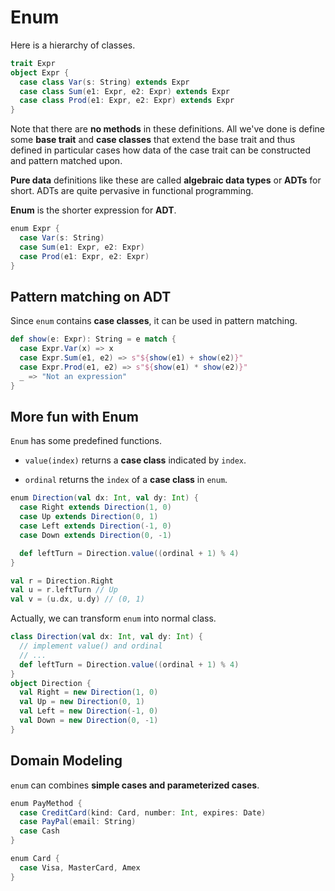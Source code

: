 # Enum

Here is a hierarchy of classes.

```scala
trait Expr
object Expr {
  case class Var(s: String) extends Expr
  case class Sum(e1: Expr, e2: Expr) extends Expr
  case class Prod(e1: Expr, e2: Expr) extends Expr
}
```

Note that there are **no methods** in these definitions. All we've done is define some **base trait** and **case classes** that extend the base trait and thus defined in particular cases how data of the case trait can be constructed and pattern matched upon.

**Pure data** definitions like these are called **algebraic data types** or **ADTs** for short. ADTs are quite pervasive in functional programming.

**Enum** is the shorter expression for **ADT**.

```scala
enum Expr {
  case Var(s: String)
  case Sum(e1: Expr, e2: Expr)
  case Prod(e1: Expr, e2: Expr)
}
```

## Pattern matching on ADT

Since `enum` contains **case classes**, it can be used in pattern matching.

```scala
def show(e: Expr): String = e match {
  case Expr.Var(x) => x
  case Expr.Sum(e1, e2) => s"${show(e1) + show(e2)}"
  case Expr.Prod(e1, e2) => s"${show(e1) * show(e2)}"
  _ => "Not an expression"
}
```

## More fun with Enum

`Enum` has some predefined functions.

- `value(index)` returns a **case class** indicated by `index`.

- `ordinal` returns the `index` of a **case class** in `enum`.

```scala
enum Direction(val dx: Int, val dy: Int) {
  case Right extends Direction(1, 0)
  case Up extends Direction(0, 1)
  case Left extends Direction(-1, 0)
  case Down extends Direction(0, -1)

  def leftTurn = Direction.value((ordinal + 1) % 4)
}
```

```scala
val r = Direction.Right
val u = r.leftTurn // Up
val v = (u.dx, u.dy) // (0, 1)
```

Actually, we can transform `enum` into normal class.

```scala
class Direction(val dx: Int, val dy: Int) {
  // implement value() and ordinal
  // ...
  def leftTurn = Direction.value((ordinal + 1) % 4)
}
object Direction {
  val Right = new Direction(1, 0)
  val Up = new Direction(0, 1)
  val Left = new Direction(-1, 0)
  val Down = new Direction(0, -1)
}
```

## Domain Modeling

`enum` can combines **simple cases and parameterized cases**.

```scala
enum PayMethod {
  case CreditCard(kind: Card, number: Int, expires: Date)
  case PayPal(email: String)
  case Cash
}

enum Card {
  case Visa, MasterCard, Amex
}
```
